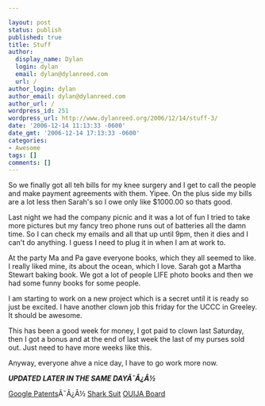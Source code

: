 ```yaml
---

layout: post
status: publish
published: true
title: Stuff
author:
  display_name: Dylan
  login: dylan
  email: dylan@dylanreed.com
  url: /
author_login: dylan
author_email: dylan@dylanreed.com
author_url: /
wordpress_id: 251
wordpress_url: http://www.dylanreed.org/2006/12/14/stuff-3/
date: '2006-12-14 11:13:33 -0600'
date_gmt: '2006-12-14 17:13:33 -0600'
categories:
- Awesome
tags: []
comments: []
---
```


So we finally got all teh bills for my knee surgery and I get to call the people and make payment agreements with them. Yipee. On the plus side my bills are a lot less then Sarah's so I owe only like $1000.00 so thats good.

Last night we had the company picnic and it was a lot of fun I tried to take more pictures but my fancy treo phone runs out of batteries all the damn time. So I can check my emails and all that up until 9pm, then it dies and I can't do anything. I guess I need to plug it in when I am at work to.

At the party Ma and Pa gave everyone books, which they all seemed to like. I really liked mine, its about the ocean, which I love. Sarah got a Martha Stewart baking book. We got a lot of people LIFE photo books and then we had some funny books for some people.

I am starting to work on a new project which is a secret until it is ready so just be excited. I have another clown job this friday for the UCCC in Greeley. It should be awesome.

This has been a good week for money, I got paid to clown last Saturday, then I got a bonus and at the end of last week the last of my purses sold out. Just need to have more weeks like this.

Anyway, everyone ahve a nice day, I have to go work more now.

_**UPDATED LATER IN THE SAME DAYÃ¯Â¿Â½**_

[Google Patents][1]Ã¯Â¿Â½ [Shark Suit][2] [OUIJA Board][2][  
][1]

   [1]: http://www.google.com/patents
   [2]: http://www.google.com/patents?id=8GM_AAAAEBAJ

